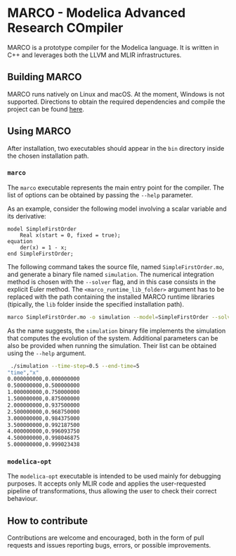 # MARCO - Modelica Advanced Research COmpiler
MARCO is a prototype compiler for the Modelica language.
It is written in C++ and leverages both the LLVM and MLIR infrastructures.

## Building MARCO
MARCO runs natively on Linux and macOS. At the moment, Windows is not supported.
Directions to obtain the required dependencies and compile the project can be found [here](docs/BuildOnLinuxMacOS.md).

## Using MARCO
After installation, two executables should appear in the `bin` directory inside the chosen installation path.

### `marco`
The `marco` executable represents the main entry point for the compiler.
The list of options can be obtained by passing the `--help` parameter.

As an example, consider the following model involving a scalar variable and its derivative:

```modelica
model SimpleFirstOrder
    Real x(start = 0, fixed = true);
equation
    der(x) = 1 - x;
end SimpleFirstOrder;
```

The following command takes the source file, named `SimpleFirstOrder.mo`, and generate a binary file named `simulation`.
The numerical integration method is chosen with the `--solver` flag, and in this case consists in the explicit Euler method.
The `<marco_runtime_lib_folder>` argument has to be replaced with the path containing the installed MARCO runtime libraries (tipically, the `lib` folder inside the specified installation path).

```bash
marco SimpleFirstOrder.mo -o simulation --model=SimpleFirstOrder --solver=euler-forward -L <marco_runtime_lib_folder> -Wl,-rpath,<marco_runtime_lib_folder>
```

As the name suggests, the `simulation` binary file implements the simulation that computes the evolution of the system.
Additional parameters can be also be provided when running the simulation. Their list can be obtained using the `--help` argument.

```bash
 ./simulation --time-step=0.5 --end-time=5                                                                                                                                                                  ✔ 
"time","x"
0.000000000,0.000000000
0.500000000,0.500000000
1.000000000,0.750000000
1.500000000,0.875000000
2.000000000,0.937500000
2.500000000,0.968750000
3.000000000,0.984375000
3.500000000,0.992187500
4.000000000,0.996093750
4.500000000,0.998046875
5.000000000,0.999023438
```

### `modelica-opt`
The `modelica-opt` executable is intended to be used mainly for debugging purposes.
It accepts only MLIR code and applies the user-requested pipeline of transformations, thus allowing the user to check their correct behaviour.

## How to contribute
Contributions are welcome and encouraged, both in the form of pull requests and issues reporting bugs, errors, or possible improvements.
